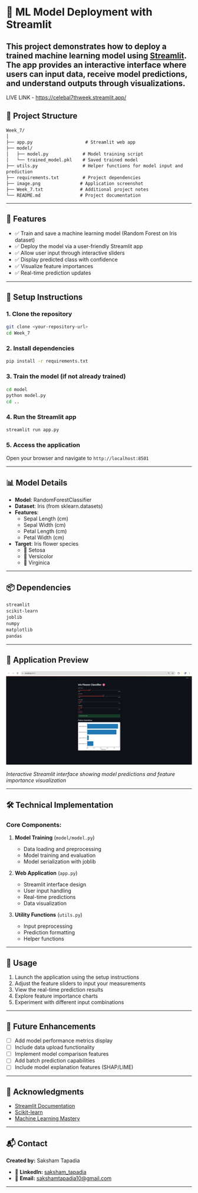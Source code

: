 # 🌟 ML Model Deployment with Streamlit

This project demonstrates how to deploy a trained machine learning model using [Streamlit](https://streamlit.io). The app provides an interactive interface where users can input data, receive model predictions, and understand outputs through visualizations.
---
LIVE LINK - https://celebal7thweek.streamlit.app/

## 📁 Project Structure

```
Week_7/
│
├── app.py                    # Streamlit web app
├── model/
│   ├── model.py             # Model training script
│   └── trained_model.pkl    # Saved trained model
├── utils.py                 # Helper functions for model input and prediction
├── requirements.txt         # Project dependencies
├── image.png               # Application screenshot
├── Week_7.txt              # Additional project notes
└── README.md               # Project documentation
```

---

## 🚀 Features

- ✅ Train and save a machine learning model (Random Forest on Iris dataset)
- ✅ Deploy the model via a user-friendly Streamlit app
- ✅ Allow user input through interactive sliders
- ✅ Display predicted class with confidence
- ✅ Visualize feature importances
- ✅ Real-time prediction updates

---

## 🔧 Setup Instructions

### 1. **Clone the repository**
```bash
git clone <your-repository-url>
cd Week_7
```

### 2. **Install dependencies**
```bash
pip install -r requirements.txt
```

### 3. **Train the model** (if not already trained)
```bash
cd model
python model.py
cd ..
```

### 4. **Run the Streamlit app**
```bash
streamlit run app.py
```

### 5. **Access the application**
Open your browser and navigate to `http://localhost:8501`

---

## 📊 Model Details

- **Model**: RandomForestClassifier
- **Dataset**: Iris (from sklearn.datasets)
- **Features**: 
  - Sepal Length (cm)
  - Sepal Width (cm)
  - Petal Length (cm)
  - Petal Width (cm)
- **Target**: Iris flower species
  - 🌸 Setosa
  - 🌺 Versicolor  
  - 🌻 Virginica

---

## 📦 Dependencies

```txt
streamlit
scikit-learn
joblib
numpy
matplotlib
pandas
```

---

## 📸 Application Preview

![Application Screenshot](image.png)

*Interactive Streamlit interface showing model predictions and feature importance visualization*

---

## 🛠️ Technical Implementation

### Core Components:

1. **Model Training** (`model/model.py`)
   - Data loading and preprocessing
   - Model training and evaluation
   - Model serialization with joblib

2. **Web Application** (`app.py`)
   - Streamlit interface design
   - User input handling
   - Real-time predictions
   - Data visualization

3. **Utility Functions** (`utils.py`)
   - Input preprocessing
   - Prediction formatting
   - Helper functions

---

## 🎯 Usage

1. Launch the application using the setup instructions
2. Adjust the feature sliders to input your measurements
3. View the real-time prediction results
4. Explore feature importance charts
5. Experiment with different input combinations

---

## 🔮 Future Enhancements

- [ ] Add model performance metrics display
- [ ] Include data upload functionality
- [ ] Implement model comparison features
- [ ] Add batch prediction capabilities
- [ ] Include model explanation features (SHAP/LIME)

---

## 🙌 Acknowledgments

- [Streamlit Documentation](https://docs.streamlit.io/)
- [Scikit-learn](https://scikit-learn.org/)
- [Machine Learning Mastery](https://machinelearningmastery.com/)

---

## 📬 Contact

**Created by:** Saksham Tapadia

- 💼 **LinkedIn:** [saksham_tapadia](https://www.linkedin.com/in/saksham-tapadia/)
- 📧 **Email:** sakshamtapadia10@gmail.com

---
